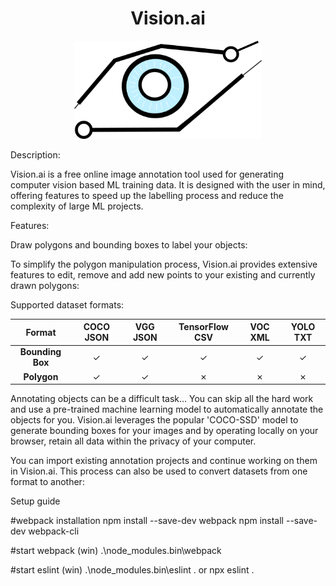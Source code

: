 <h1 align="center">Vision.ai<nolink></h1>

<p align="center"> 
    <img width="300" src="./presenting 5.png" alt="Logo">
</p>

Description:

Vision.ai<nolink> is a free online image annotation tool used for generating computer vision based ML training data. It is designed with the user in mind, offering features to speed up the labelling process and reduce the complexity of large ML projects.

Features:

Draw polygons and bounding boxes to label your objects:

To simplify the polygon manipulation process, Vision.ai<nolink> provides extensive features to edit, remove and add new points to your existing and currently drawn polygons:

Supported dataset formats:

|       Format          | COCO JSON | VGG JSON | TensorFlow CSV | VOC XML | YOLO TXT |
|:---------------------:|:---------:|:--------:|:--------------:|:-------:|:--------:|
| **Bounding Box**      |     ✓     |    ✓    |        ✓       |     ✓   |    ✓    |
| **Polygon**           |     ✓     |    ✓    |        ✗       |     ✗   |    ✗    |


Annotating objects can be a difficult task... You can skip all the hard work and use a pre-trained machine learning model to automatically annotate the objects for you. Vision.ai<nolink> leverages the popular 'COCO-SSD' model to generate bounding boxes for your images and by operating locally on your browser, retain all data within the privacy of your computer.


You can import existing annotation projects and continue working on them in Vision.ai<nolink>. This process can also be used to convert datasets from one format to another:


Setup guide

#webpack installation
npm install --save-dev webpack
npm install --save-dev webpack-cli

#start webpack (win)
.\node_modules\.bin\webpack

#start eslint (win)
.\node_modules\.bin\eslint .
or
npx eslint .
